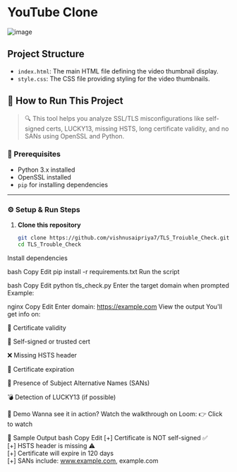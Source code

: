 # YouTube Clone

![image](https://github.com/rishiiiidha/youtube-clone/assets/126899168/d52b2aa0-bf71-426d-bbed-1d2127e9be60)

## Project Structure

- `index.html`: The main HTML file defining the video thumbnail display.
- `style.css`: The CSS file providing styling for the video thumbnails.

## 🚀 How to Run This Project

> 🔍 This tool helps you analyze SSL/TLS misconfigurations like self-signed certs, LUCKY13, missing HSTS, long certificate validity, and no SANs using OpenSSL and Python.

### 🧰 Prerequisites

- Python 3.x installed
- OpenSSL installed
- `pip` for installing dependencies

---

### ⚙️ Setup & Run Steps

1. **Clone this repository**
   ```bash
   git clone https://github.com/vishnusaipriya7/TLS_Troiuble_Check.git
   cd TLS_Trouble_Check

  Install dependencies

bash
Copy
Edit
pip install -r requirements.txt
Run the script

bash
Copy
Edit
python tls_check.py
Enter the target domain when prompted Example:

nginx
Copy
Edit
Enter domain: https://example.com
View the output You'll get info on:

🧾 Certificate validity

🔐 Self-signed or trusted cert

❌ Missing HSTS header

📅 Certificate expiration

🧬 Presence of Subject Alternative Names (SANs)

💣 Detection of LUCKY13 (if possible)

🎥 Demo
Wanna see it in action? Watch the walkthrough on Loom:
👉 Click to watch

🧪 Sample Output
bash
Copy
Edit
[+] Certificate is NOT self-signed ✅  
[+] HSTS header is missing ⚠️  
[+] Certificate will expire in 120 days  
[+] SANs include: www.example.com, example.com 



